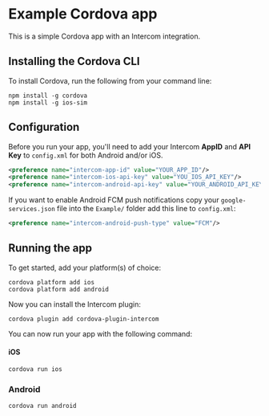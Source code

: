 # Example Cordova app

This is a simple Cordova app with an Intercom integration.

## Installing the Cordova CLI

To install Cordova, run the following from your command line:

```
npm install -g cordova
npm install -g ios-sim
```

## Configuration 

Before you run your app, you'll need to add your Intercom **AppID** and **API Key** to `config.xml` for both Android and/or iOS.
```xml
<preference name="intercom-app-id" value="YOUR_APP_ID"/>
<preference name="intercom-ios-api-key" value="YOU_IOS_API_KEY"/>
<preference name="intercom-android-api-key" value="YOUR_ANDROID_API_KEY"/>
```

If you want to enable Android FCM push notifications copy your `google-services.json` file into the `Example/` folder add this line to `config.xml`:
```xml
<preference name="intercom-android-push-type" value="FCM"/>
```

## Running the app

To get started, add your platform(s) of choice:

```
cordova platform add ios
cordova platform add android
```

Now you can install the Intercom plugin:

```
cordova plugin add cordova-plugin-intercom
```
You can now run your app with the following command:
#### iOS
```
cordova run ios
```
### Android
```
cordova run android
```
